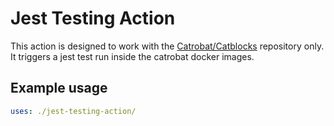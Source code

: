 # Jest Testing Action

This action is designed to work with the [Catrobat/Catblocks](https://github.com/Catrobat/Catblocks) repository only.
It triggers a jest test run inside the catrobat docker images.

## Example usage

```yaml
uses: ./jest-testing-action/
```
